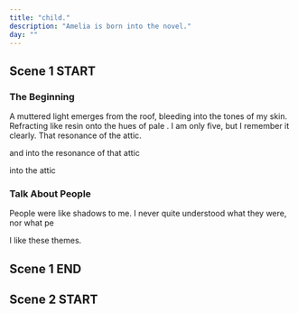 ```yaml
---
title: "child."
description: "Amelia is born into the novel."
day: ""
---
```


## Scene 1 START

### The Beginning

A muttered light emerges from the roof, bleeding into the tones of my skin. Refracting like resin onto the hues of pale  . I am only five, but I remember it clearly. That resonance of the attic. 


 and into the resonance of that attic


into the attic

### Talk About People

People were like shadows to me. I never quite understood what they were, nor what pe

I like these themes.




## Scene 1 END

####

## Scene 2 START
